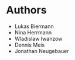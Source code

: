 # Authors
* Lukas Biermann
* Nina Herrmann
* Wladislaw  Iwanzow
* Dennis Meis
* Jonathan Neugebauer
